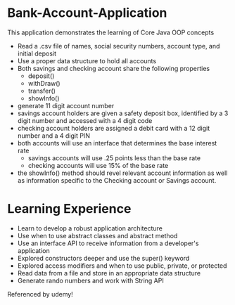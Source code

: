 # Bank-Account-Application

This application demonstrates the learning of Core Java OOP concepts 

- Read a .csv file of names, social security numbers, account type, and initial deposit
- Use a proper data structure to hold all accounts
- Both savings and checking account share the following properties
  - deposit()
  - withDraw()
  - transfer()
  - showInfo()
- generate 11 digit account number  
- savings account holders are given a safety deposit box, identified by a 3 digit number and accessed with a 4 digit code
- checking account holders are assigned a debit card with a 12 digit number and a 4 digit PIN
- both accounts will use an interface that determines the base interest rate
  - savings accounts will use .25 points less than the base rate
  - checking accounts will use 15% of the base rate
- the showInfo() method should revel relevant account information as well as information specific to the Checking account or Savings account.

# Learning Experience

- Learn to develop a robust application architecture
- Use when to use abstract classes and abstract method
- Use an interface API to receive information from a developer's application
- Explored constructors deeper and use the super() keyword
- Explored access modifiers and when to use public, private, or protected
- Read data from a file and store in an appropriate data structure
- Generate rando numbers and work with String API

Referenced by udemy!
